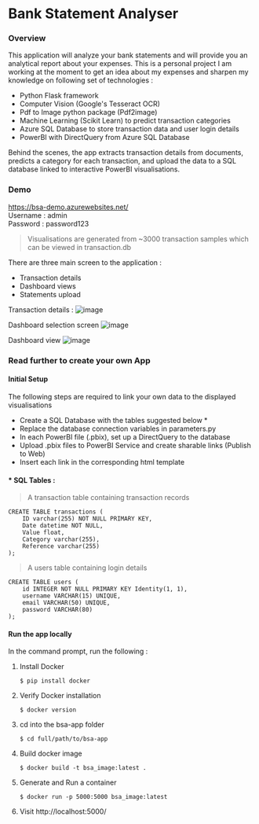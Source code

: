 # Bank Statement Analyser

### Overview
This application will analyze your bank statements and will provide you an analytical report about your expenses. 
This is a personal project I am working at the moment to get an idea about my expenses and sharpen my knowledge on following set of technologies :
- Python Flask framework
- Computer Vision (Google's Tesseract OCR)
- Pdf to Image python package (Pdf2image)
- Machine Learning (Scikit Learn) to predict transaction categories
- Azure SQL Database to store transaction data and user login details
- PowerBI with DirectQuery from Azure SQL Database

Behind the scenes, the app extracts transaction details from documents, predicts a category for each transaction, and upload the data to a SQL database linked to interactive PowerBI visualisations.

### Demo
https://bsa-demo.azurewebsites.net/<br/>
Username : admin<br/>
Password : password123
> Visualisations are generated from ~3000 transaction samples which can be viewed in transaction.db

There are three main screen to the application : 
- Transaction details
- Dashboard views
- Statements upload

Transaction details :
![image](https://github.com/gbourniq/bankstatementanalysis/tree/master/resources/transaction-table.PNG?raw=true)

Dashboard selection screen
![image](https://github.com/gbourniq/bankstatementanalysis/tree/master/resources/dashboard-selection.PNG?raw=true)

Dashboard view
![image](https://github.com/gbourniq/bankstatementanalysis/tree/master/resources/total-spending-dashboard.PNG?raw=true)

### Read further to create your own App
#### Initial Setup
The following steps are required to link your own data to the displayed visualisations
- Create a SQL Database with the tables suggested below *
- Replace the database connection variables in parameters.py
- In each PowerBI file (.pbix), set up a DirectQuery to the database
- Upload .pbix files to PowerBI Service and create sharable links (Publish to Web)
- Insert each link in the corresponding html template

#### * SQL Tables :

> A transaction table containing transaction records

```
CREATE TABLE transactions (
    ID varchar(255) NOT NULL PRIMARY KEY,
    Date datetime NOT NULL,
    Value float,
    Category varchar(255),
	Reference varchar(255)
);
```
 
> A users table containing login details

```
CREATE TABLE users (
    id INTEGER NOT NULL PRIMARY KEY Identity(1, 1),
    username VARCHAR(15) UNIQUE,
	email VARCHAR(50) UNIQUE,
	password VARCHAR(80)
);
```
#### Run the app locally
In the command prompt, run the following :
1.	Install Docker
    ```
    $ pip install docker
    ```
2.  Verify Docker installation
    ```
    $ docker version
    ```
3.  cd into the bsa-app folder
    ```
    $ cd full/path/to/bsa-app
    ```
4.	Build docker image
    ```
    $ docker build -t bsa_image:latest .
    ```
5.	Generate and Run a container
    ```
    $ docker run -p 5000:5000 bsa_image:latest
    ```
6.	Visit http://localhost:5000/

